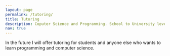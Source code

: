 ```yaml
---
layout: page
permalink: /tutoring/
title: Tutoring
description: Coputer Science and Programming. School to University level.
nav: true
---
```


In the future I will offer tutoring for students and anyone else who wants to learn programming and computer science.
